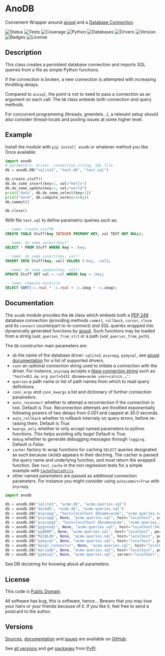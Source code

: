 # AnoDB

Convenient Wrapper around [aiosql](https://github.com/nackjicholson/aiosql)
and a [Database Connection](https://www.python.org/dev/peps/pep-0249).

![Status](https://github.com/zx80/anodb/actions/workflows/anodb-package.yml/badge.svg?branch=main&style=flat)
![Tests](https://img.shields.io/badge/tests-16%20✓-success)
![Coverage](https://img.shields.io/badge/coverage-100%25-success)
![Python](https://img.shields.io/badge/python-3-informational)
![Databases](https://img.shields.io/badge/databases-6-informational)
![Drivers](https://img.shields.io/badge/drivers-15-informational)
![Version](https://img.shields.io/pypi/v/anodb)
![Badges](https://img.shields.io/badge/badges-9-informational)
![License](https://img.shields.io/pypi/l/anodb?style=flat)

## Description

This class creates a persistent database connection and imports
SQL queries from a file as simple Python functions.

If the connection is broken, a new connection is attempted with increasing
throttling delays.

Compared to `aiosql`, the point is not to need to pass a connection
as an argument on each call: The `DB` class embeds both connection
*and* query methods.

For concurrent programming (threads, greenlets…), a relevant setup
should also consider thread-locals and pooling issues at some higher level.

## Example

Install the module with `pip install anodb` or whatever method you like.
Once available:

```python
import anodb
# parameters: driver, connection string, SQL file
db = anodb.DB("sqlite3", "test.db", "test.sql")

db.create_stuff()
db.do_some_insert(key=1, val="hello")
db.do_some_update(key=1, val="world")
print("data", db.do_some_select(key=1))
print("norm", db.compute_norm(c=3+4j))
db.commit()

db.close()
```

With file `test.sql` to define parametric queries such as:

```sql
-- name: create_stuff#
CREATE TABLE Stuff(key INTEGER PRIMARY KEY, val TEXT NOT NULL);

-- name: do_some_select(key)^
SELECT * FROM Stuff WHERE key = :key;

-- name: do_some_insert(key, val)!
INSERT INTO Stuff(key, val) VALUES (:key, :val);

-- name: do_some_update(key, val)!
UPDATE Stuff SET val = :val WHERE key = :key;

-- name: compute-norm(c)$
SELECT SQRT(:c.real * :c.real + :c.imag * :c.imag);
```

## Documentation

The `anodb` module provides the `DB` class which embeds both a
[PEP 249](https://peps.python.org/pep-0249/) database connection
(providing methods `commit`, `rollback`, `cursor`, `close` and
its `connect` counterpart to re-connect) *and* SQL queries wrapped
into dynamically generated functions by
[aiosql](https://pypi.org/project/aiosql/).
Such functions may be loaded from a string (`add_queries_from_str`) or a
path (`add_queries_from_path`).

The `DB` constructor main parameters are:

- `db` the name of the database driver: `sqlite3`, `psycopg`, `pymysql`, see
  [aiosql documentation](https://nackjicholson.github.io/aiosql/database-driver-adapters.html)
  for a list of supported drivers.
- `conn` an optional connection string used to initiate a connection with the driver.
  For instance, `psycopg` accepts a
  [libpq connection string](https://www.postgresql.org/docs/current/libpq-connect.html#LIBPQ-CONNSTRING)
  such as: `"host=db1.my.org port=5432 dbname=acme user=calvin …"`.
- `queries` a path name or list of path names from which to read query definitions.
- `conn_args` and `conn_kwargs` a list and dictionary of further connection parameters.
- `auto_reconnect` whether to attempt a reconnection if the connection is lost.
  Default is _True_. Reconnection attempts are throttled exponentially
  following powers of two delays from _0.001_ and capped at _30.0_ seconds.
- `auto_rollback` whether to rollback internaly on query errors, before re-raising them.
  Default is _True_.
- `kwargs_only` whether to only accept named parameters to python functions.
  This helps avoiding silly bugs!
  Default is _True_.
- `debug` whether to generate debugging messages through `logging`.
  Default is _False_.
- `cacher` factory to wrap functions for caching `SELECT` queries designated
  as such because `CACHED` appears in their doctring.
  The cacher is passed the query name and underlying function, and must
  return the wrapped function.
  See `test_cache` in the non regression tests for a simple example with
  [`CacheToolsUtils`](https://pypi.org/project/CacheToolsUtils/).
- other named parameters are passed as additional connection parameters.
  For instance you might consider using `autocommit=True` with `psycopg`.

```python
import anodb

db = anodb.DB("sqlite3", "acme.db", "acme-queries.sql")
db = anodb.DB("duckdb", "acme.db", "acme-queries.sql")
db = anodb.DB("psycopg", "host=localhost dbname=acme", "acme-queries.sql", autocommit=True)
db = anodb.DB("psycopg", None, "acme-queries.sql", host="localhost", user="calvin", password="...", dbname="acme")
db = anodb.DB("psycopg2", "host=localhost dbname=acme", "acme-queries.sql")
db = anodb.DB("pygresql", None, "acme-queries.sql", host="localhost:5432", user="calvin", password="...", database="acme")
db = anodb.DB("pg8000", None, "acme-queries.sql", host="localhost", port=5432, user="calvin", password="...", database="acme")
db = anodb.DB("MySQLdb", None, "acme-queries.sql", host="localhost", port=3306, user="calvin", password="...", database="acme")
db = anodb.DB("pymysql", None, "acme-queries.sql", host="localhost", port=3306, user="calvin", password="...", database="acme")
db = anodb.DB("mysql-connector", None, "acme-queries.sql", host="localhost", port=3306, user="calvin", password="...", database="acme")
db = anodb.DB("mariadb", None, "acme-queries.sql", host="localhost", port=3306, user="calvin", password="...", database="acme")
db = anodb.DB("pymssql", None, "acme-queries.sql", server="localhost", port=1433, user="sa", password="...", database="acme", as_dict=True, autocommit=False)
```

See DB docstring for knowing about all parameters.

## License

This code is [Public Domain](https://creativecommons.org/publicdomain/zero/1.0/).

All software has bug, this is software, hence… Beware that you may lose your
hairs or your friends because of it. If you like it, feel free to send a
postcard to the author.

## Versions

[Sources](https://github.com/zx80/anodb),
[documentation](https://zx80.github.io/anodb/) and
[issues](https://github.com/zx80/anodb/issues)
are available on [GitHub](https://github.com/).

See [all versions](VERSIONS.md) and
get [packages](https://pypi.org/project/anodb/) from [PyPI](https://pypi.org/).
